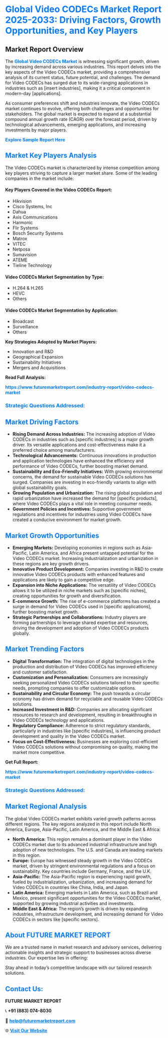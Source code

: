 <h1 style="color: #007BFF;">Global Video CODECs Market Report 2025-2033: Driving Factors, Growth Opportunities, and Key Players</h1>

<section id="overview">
<h2>Market Report Overview</h2>
<p>The <a href="https://www.futuremarketreport.com/industry-report/video-codecs-market" style="color: #007BFF; text-decoration: none;"><strong>Global Video CODECs Market</strong></a> is witnessing significant growth, driven by increasing demand across various industries. This report delves into the key aspects of the Video CODECs market, providing a comprehensive analysis of its current status, future potential, and challenges. The demand for Video CODECs has surged due to its wide-ranging applications in industries such as [insert industries], making it a critical component in modern-day [applications].</p>
<p>As consumer preferences shift and industries innovate, the Video CODECs market continues to evolve, offering both challenges and opportunities for stakeholders. The global market is expected to expand at a substantial compound annual growth rate (CAGR) over the forecast period, driven by technological advancements, emerging applications, and increasing investments by major players.</p>
</section>

<section id="overview">
<p><a href="https://www.futuremarketreport.com/request-sample/reportId=28706" style="color: #007BFF; text-decoration: none;"><strong>Explore Sample Report Here</strong></a></p>
</section>

<section id="key-players">
<h2 style="color: #007BFF;">Market Key Players Analysis</h2>
<p>The Video CODECs market is characterized by intense competition among key players striving to capture a larger market share. Some of the leading companies in the market include:</p>
<h4>Key Players Covered in the Video CODECs Report:</h4>
<ul><li>Hikvision</li><li>Cisco Systems, Inc</li><li>Dahua</li><li>Axis Communications</li><li>Harmonic</li><li>Flir Systems</li><li>Bosch Security Systems</li><li>Matrox</li><li>VITEC</li><li>Netposa</li><li>Sumavision</li><li>ATEME</li><li>Tieline Technology</li></ul>
<h4>Video CODECs Market Segmentation by Type:</h4>
<ul><li>H.264 &amp; H.265</li><li>HEVC</li><li>Others</li></ul>

<h4>Video CODECs Market Segmentation by Application:</h4>
<ul><li>Broadcast</li><li>Surveillance</li><li>Others</li></ul>
<p><strong>Key Strategies Adopted by Market Players:</strong></p>
<ul>
<li>Innovation and R&D</li>
<li>Geographical Expansion</li>
<li>Sustainability Initiatives</li>
<li>Mergers and Acquisitions</li>
</ul>
</section>

<section>
<p><strong>Read Full Analysis: </strong></p><a href="https://www.futuremarketreport.com/industry-report/video-codecs-market" style="color: #007BFF; text-decoration: none;"><strong>https://www.futuremarketreport.com/industry-report/video-codecs-market</strong></a>
<h3 style="color: #007BFF;">Strategic Questions Addressed:</h3>
</section>

<section id="driving-factors">
<h2 style="color: #007BFF;">Market Driving Factors</h2>
<ul>
<li><strong>Rising Demand Across Industries:</strong> The increasing adoption of Video CODECs in industries such as [specific industries] is a major growth driver. Its versatile applications and cost-effectiveness make it a preferred choice among manufacturers.</li>
<li><strong>Technological Advancements:</strong> Continuous innovations in production and application technologies have enhanced the efficiency and performance of Video CODECs, further boosting market demand.</li>
<li><strong>Sustainability and Eco-Friendly Initiatives:</strong> With growing environmental concerns, the demand for sustainable Video CODECs solutions has surged. Companies are investing in eco-friendly variants to align with global sustainability goals.</li>
<li><strong>Growing Population and Urbanization:</strong> The rising global population and rapid urbanization have increased the demand for [specific products], where Video CODECs plays a vital role in meeting consumer needs.</li>
<li><strong>Government Policies and Incentives:</strong> Supportive government regulations and incentives for industries using Video CODECs have created a conducive environment for market growth.</li>
</ul>
</section>

<section id="growth-opportunities">
<h2 style="color: #007BFF;">Market Growth Opportunities</h2>
<ul>
<li><strong>Emerging Markets:</strong> Developing economies in regions such as Asia-Pacific, Latin America, and Africa present untapped potential for the Video CODECs market. Increasing industrialization and urbanization in these regions are key growth drivers.</li>
<li><strong>Innovative Product Development:</strong> Companies investing in R&D to create innovative Video CODECs products with enhanced features and applications are likely to gain a competitive edge.</li>
<li><strong>Expansion into Niche Applications:</strong> The versatility of Video CODECs allows it to be utilized in niche markets such as [specific niches], creating opportunities for growth and diversification.</li>
<li><strong>E-commerce Growth:</strong> The rise of e-commerce platforms has created a surge in demand for Video CODECs used in [specific applications], further boosting market growth.</li>
<li><strong>Strategic Partnerships and Collaborations:</strong> Industry players are forming partnerships to leverage shared expertise and resources, driving the development and adoption of Video CODECs products globally.</li>
</ul>
</section>

<section id="trending-factors">
<h2 style="color: #007BFF;">Market Trending Factors</h2>
<ul>
<li><strong>Digital Transformation:</strong> The integration of digital technologies in the production and distribution of Video CODECs has improved efficiency and customer satisfaction.</li>
<li><strong>Customization and Personalization:</strong> Consumers are increasingly seeking personalized Video CODECs solutions tailored to their specific needs, prompting companies to offer customizable options.</li>
<li><strong>Sustainability and Circular Economy:</strong> The push towards a circular economy has driven demand for recyclable and reusable Video CODECs solutions.</li>
<li><strong>Increased Investment in R&D:</strong> Companies are allocating significant resources to research and development, resulting in breakthroughs in Video CODECs technology and applications.</li>
<li><strong>Regulatory Compliance:</strong> Adherence to strict regulatory standards, particularly in industries like [specific industries], is influencing product development and quality in the Video CODECs market.</li>
<li><strong>Focus on Cost-Effectiveness:</strong> Businesses are exploring cost-efficient Video CODECs solutions without compromising on quality, making the market more competitive.</li>
</ul>
</section>

<section>
<p><strong>Get Full Report: </strong></p><a href="https://www.futuremarketreport.com/industry-report/video-codecs-market" style="color: #007BFF; text-decoration: none;"><strong>https://www.futuremarketreport.com/industry-report/video-codecs-market</strong></a>
<h3 style="color: #007BFF;">Strategic Questions Addressed:</h3>
</section>


<section id="regional-analysis">
<h2 style="color: #007BFF;">Market Regional Analysis</h2>
<p>The global Video CODECs market exhibits varied growth patterns across different regions. The key regions analyzed in this report include North America, Europe, Asia-Pacific, Latin America, and the Middle East & Africa:</p>
<ul>
<li><strong>North America:</strong> This region remains a dominant player in the Video CODECs market due to its advanced industrial infrastructure and high adoption of new technologies. The U.S. and Canada are leading markets in this region.</li>
<li><strong>Europe:</strong> Europe has witnessed steady growth in the Video CODECs market, driven by stringent environmental regulations and a focus on sustainability. Key countries include Germany, France, and the U.K.</li>
<li><strong>Asia-Pacific:</strong> The Asia-Pacific region is experiencing rapid growth, fueled by industrialization, urbanization, and increasing demand for Video CODECs in countries like China, India, and Japan.</li>
<li><strong>Latin America:</strong> Emerging markets in Latin America, such as Brazil and Mexico, present significant opportunities for the Video CODECs market, supported by growing industrial activities and investments.</li>
<li><strong>Middle East & Africa:</strong> The region’s growth is driven by expanding industries, infrastructure development, and increasing demand for Video CODECs in sectors like [specific sectors].</li>
</ul>
</section>

<footer>
<h2 style="color: #007BFF;">About FUTURE MARKET REPORT</h2>
<p>We are a trusted name in market research and advisory services, delivering actionable insights and strategic support to businesses across diverse industries. Our expertise lies in offering:</p>

<p>Stay ahead in today’s competitive landscape with our tailored research solutions.</p>

<h2 style="color: #007BFF;">Contact Us:</h2>
<p><strong>FUTURE MARKET REPORT</strong></p>
<p>📞 <strong>+91 (883) 074-8030</strong></p>
<p>📧 <strong><a href="mailto:help@futuremarketreport.com" style="color: #007BFF;">help@futuremarketreport.com</a></strong></p>
<p>🌐 <strong><a href="https://www.futuremarketreport.com/" style="color: #007BFF;">Visit Our Website</a></strong></p>
</footer>